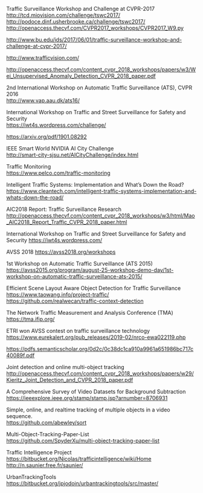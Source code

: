 
Traffic Surveillance Workshop and Challenge at CVPR-2017    
http://tcd.miovision.com/challenge/tswc2017/    
http://podoce.dinf.usherbrooke.ca/challenge/tswc2017/    
http://openaccess.thecvf.com/CVPR2017_workshops/CVPR2017_W9.py    

http://www.bu.edu/ids/2017/06/01/traffic-surveillance-workshop-and-challenge-at-cvpr-2017/

http://www.trafficvision.com/

http://openaccess.thecvf.com/content_cvpr_2018_workshops/papers/w3/Wei_Unsupervised_Anomaly_Detection_CVPR_2018_paper.pdf

2nd International Workshop on Automatic Traffic Surveillance (ATS), CVPR 2016    
http://www.vap.aau.dk/ats16/

International Workshop on Traffic and Street Surveillance for Safety and Security    
https://iwt4s.wordpress.com/challenge/

https://arxiv.org/pdf/1901.08292

IEEE Smart World NVIDIA AI City Challenge    
http://smart-city-sjsu.net/AICityChallenge/index.html

Traffic Monitoring    
https://www.pelco.com/traffic-monitoring

Intelligent Traffic Systems: Implementation and What’s Down the Road?    
https://www.cleantech.com/intelligent-traffic-systems-implementation-and-whats-down-the-road/

AIC2018 Report: Traffic Surveillance Research    
http://openaccess.thecvf.com/content_cvpr_2018_workshops/w3/html/Mao_AIC2018_Report_Traffic_CVPR_2018_paper.html

International Workshop on Traffic and Street Surveillance for Safety and Security
https://iwt4s.wordpress.com/

AVSS 2018
https://avss2018.org/workshops

1st Workshop on Automatic Traffic Surveillance (ATS 2015)    
https://avss2015.org/program/august-25-workshop-demo-day/1st-workshop-on-automatic-traffic-surveillance-ats-2015/

Efficient Scene Layout Aware Object Detection for Traffic Surveillance    
https://www.taowang.info/project-traffic/    
https://github.com/realwecan/traffic-context-detection

The Network Traffic Measurement and Analysis Conference (TMA)
https://tma.ifip.org/

ETRI won AVSS contest on traffic surveillance technology
https://www.eurekalert.org/pub_releases/2019-02/nrco-ewa022119.php

https://pdfs.semanticscholar.org/0d2c/0c38dc1ca910a9961a651986bc717c40089f.pdf

Joint detection and online multi-object tracking
http://openaccess.thecvf.com/content_cvpr_2018_workshops/papers/w29/Kieritz_Joint_Detection_and_CVPR_2018_paper.pdf

A Comprehensive Survey of Video Datasets for Background Subtraction   
https://ieeexplore.ieee.org/stamp/stamp.jsp?arnumber=8706931

Simple, online, and realtime tracking of multiple objects in a video sequence.    
https://github.com/abewley/sort

Multi-Object-Tracking-Paper-List    
https://github.com/SpyderXu/multi-object-tracking-paper-list

Traffic Intelligence Project    
https://bitbucket.org/Nicolas/trafficintelligence/wiki/Home    
http://n.saunier.free.fr/saunier/

UrbanTrackingTools    
https://bitbucket.org/jpjodoin/urbantrackingtools/src/master/
